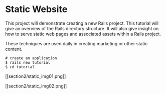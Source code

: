 # Static Website

This project will demonstrate creating a new Rails project. This tutorial will give an overview of the Rails directory structure.  It will also give insight on how to serve static web pages and associated assets within a Rails project. 

These techniques are used daily in creating marketing or other static content.

```
# create an application
$ rails new tutorial
$ cd tutorial

```

[[section2/static_img01.png]]


[[section2/static_img02.png]]

